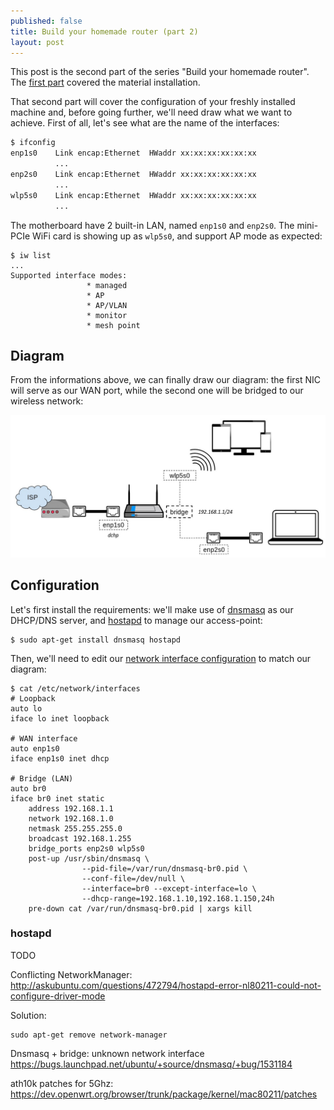 ```yaml
---
published: false
title: Build your homemade router (part 2)
layout: post
---
```


This post is the second part of the series "Build your homemade router". The [first part](https://renaudcerrato.github.io/2016/05/21/build-your-homemade-router-part1/) covered the material installation.

That second part will cover the configuration of your freshly installed machine and, before going further, we'll need draw what we want to achieve. First of all, let's see what are the name of the interfaces:

```bash
$ ifconfig
enp1s0    Link encap:Ethernet  HWaddr xx:xx:xx:xx:xx:xx           
          ...
enp2s0    Link encap:Ethernet  HWaddr xx:xx:xx:xx:xx:xx  
          ...
wlp5s0    Link encap:Ethernet  HWaddr xx:xx:xx:xx:xx:xx
          ...         
```

The motherboard have 2 built-in LAN, named `enp1s0` and `enp2s0`. The mini-PCIe WiFi card is showing up as `wlp5s0`, and support AP mode as expected:

```shell
$ iw list
...
Supported interface modes:
                 * managed
                 * AP
                 * AP/VLAN
                 * monitor
                 * mesh point
```


## Diagram

From the informations above, we can finally draw our diagram: the first NIC will serve as our WAN port, while the second one will be bridged to our wireless network:


![](/static/img/network-diagram.jpg)



## Configuration

Let's first install the requirements: we'll make use of [dnsmasq](http://manpages.ubuntu.com/manpages/xenial/man8/dnsmasq.8.html) as our DHCP/DNS server, and [hostapd](https://wiki.gentoo.org/wiki/Hostapd) to manage our access-point:

```shell
$ sudo apt-get install dnsmasq hostapd
```

Then, we'll need to edit our [network interface configuration](http://manpages.ubuntu.com/manpages/xenial/man5/interfaces.5.html) to match our diagram:

```shell
$ cat /etc/network/interfaces
# Loopback
auto lo
iface lo inet loopback

# WAN interface
auto enp1s0
iface enp1s0 inet dhcp

# Bridge (LAN)
auto br0 
iface br0 inet static
    address 192.168.1.1
    network 192.168.1.0
    netmask 255.255.255.0
    broadcast 192.168.1.255 
    bridge_ports enp2s0 wlp5s0
    post-up /usr/sbin/dnsmasq \
    			--pid-file=/var/run/dnsmasq-br0.pid \
                --conf-file=/dev/null \
    			--interface=br0 --except-interface=lo \
                --dhcp-range=192.168.1.10,192.168.1.150,24h
    pre-down cat /var/run/dnsmasq-br0.pid | xargs kill
```


### hostapd
TODO


Conflicting NetworkManager:
http://askubuntu.com/questions/472794/hostapd-error-nl80211-could-not-configure-driver-mode

Solution:

```
sudo apt-get remove network-manager
```

Dnsmasq + bridge: unknown network interface
https://bugs.launchpad.net/ubuntu/+source/dnsmasq/+bug/1531184


ath10k patches for 5Ghz:
https://dev.openwrt.org/browser/trunk/package/kernel/mac80211/patches
